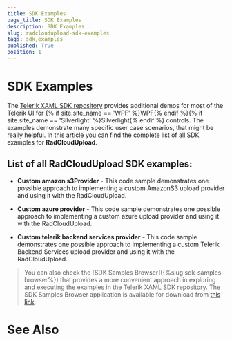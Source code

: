 ```yaml
---
title: SDK Examples
page_title: SDK Examples
description: SDK Examples
slug: radcloudupload-sdk-examples
tags: sdk,examples
published: True
position: 1
---
```


# SDK Examples



The [Telerik XAML SDK repository](https://github.com/telerik/xaml-sdk/tree/master/) provides additional demos for most of the Telerik UI for {% if site.site_name == 'WPF' %}WPF{% endif %}{% if site.site_name == 'Silverlight' %}Silverlight{% endif %} controls. The examples demonstrate many specific user case scenarios, that might be really helpful. In this article you can find the complete list of all SDK examples for __RadCloudUpload__.

## List of all RadCloudUpload SDK examples:

* __Custom amazon s3Provider__ - This code sample demonstrates one possible approach to implementing a custom AmazonS3 upload provider and using it with the RadCloudUpload.

* __Custom azure provider__ - This code sample demonstrates one possible approach to implementing a custom azure upload provider and using it with the RadCloudUpload.

* __Custom telerik backend services provider__ - This code sample demonstrates one possible approach to implementing a custom Telerik Backend Services upload provider and using it with the RadCloudUpload.

>You can also check the [SDK Samples Browser]({%slug sdk-samples-browser%}) that provides a more convenient approach in exploring and executing the examples in the Telerik XAML SDK repository. The SDK Samples Browser application is available for download from [this link](http://demos.telerik.com/xaml-sdkbrowser/).

# See Also
